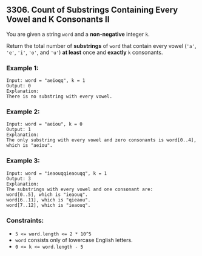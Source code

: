 ## 3306. Count of Substrings Containing Every Vowel and K Consonants II

You are given a string ```word``` and a **non-negative** integer ```k```.

Return the total number of **substrings** of ```word``` that contain every vowel (```'a'```, ```'e'```, ```'i'```, ```'o'```, and ```'u'```) **at least** once and **exactly** ```k``` consonants.

### Example 1:
```
Input: word = "aeioqq", k = 1
Output: 0
Explanation:
There is no substring with every vowel.
```
### Example 2:
```
Input: word = "aeiou", k = 0
Output: 1
Explanation:
The only substring with every vowel and zero consonants is word[0..4], which is "aeiou".
```
### Example 3:
```
Input: word = "ieaouqqieaouqq", k = 1
Output: 3
Explanation:
The substrings with every vowel and one consonant are:
word[0..5], which is "ieaouq".
word[6..11], which is "qieaou".
word[7..12], which is "ieaouq".
```

### Constraints:

* ```5 <= word.length <= 2 * 10^5```
* ```word``` consists only of lowercase English letters.
* ```0 <= k <= word.length - 5```
